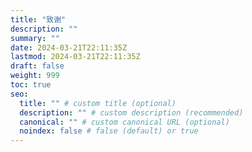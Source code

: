 ```yaml
---
title: "致谢"
description: ""
summary: ""
date: 2024-03-21T22:11:35Z
lastmod: 2024-03-21T22:11:35Z
draft: false
weight: 999
toc: true
seo:
  title: "" # custom title (optional)
  description: "" # custom description (recommended)
  canonical: "" # custom canonical URL (optional)
  noindex: false # false (default) or true
---
```

